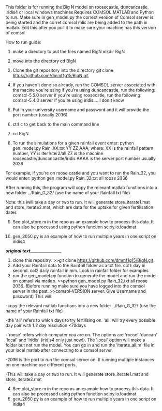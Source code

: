 This folder is for running the Big N model on roosecastle, duncancastle, iridis4 or local windows machines
Requires COMSOL MATLAB and Python to run. Make sure in gen_model.py the correct version of Comsol server is being started and the corret comsol mlis
are being added to the path in matlab. Edit this after you pull it to make sure your machine has this version of comsol

How to run guide:
1. make a directory to put the files named BigN 
	mkdir BigN
2. move into the directory
	cd BigN
3. Clone the git repository into the directory
	git clone https://github.com/dmmf1g15/BigN.git
4. If you haven't done so already, run the COMSOL server associated with the macine you're using
	if you're using duncancastle, run the following:
		comsol-5.5.0 server
	if you're using roosecstle, run the following:
		comsol-5.4.0 server
	if you're using iridis.... I don't know
	
5. Put in your university username and password and it will provide the port number (usually 2036)
6. ctrl c to get back to the main command line
7. cd BigN
8. To run the simulations for a given rainfall event enter: python gen_model.py Rain_XX.txt YY ZZ AAA, where:
	XX is the rainfall pattern number, 
	YY is iter1/iter2/all
	ZZ is the machine roosecastle/duncancastle/iridis
	AAAA is the server port number usually 2036

For example, if you're on roose castle and you want to run the Rain_32, you would enter:
	  python gen_model.py Rain_32.txt all roose 2036

After running this, the program will copy the relevant matlab functions into a new folder ../Rain_G_32/ (use the name of your Rainfall txt file)
	
Note: this iwill take a day or two to run. It will generate store_iterate1.mat and store_iterate2.mat, which are data for the uptake for given fertilisation dates

9. See plot_store.m in the repo as an example how to process this data. It can also be processed using python function scipy.io.loadmat
    
10. gen_2050.py is an example of how to run multiple years in one script on iridis4


___________________original text___________________________________
1) clone this repositry: >>git clone https://github.com/dmmf1g15/BigN.git
2) Add your Rainfall data to the Rainfall folder as a txt file. col1: day in second. col2 daily rainfall in mm. Look in rainfall folder for examples
3) run the gen_model.py function to generate the model and run the model on comsol via matlab. >>python gen_model.py Rain_32.txt all roose 2036. (Before running make sure you have logged into the comsol server in the past. >>comsol-VERSION server. Give Username and password)
  This will:
  
  -copy the relevant matlab functions into a new folder ../Rain_G_32/ (use the name of your Rainfall txt file)
  
  -the 'all' refers to which days to try fertilising on. 'all' will try every possible day pair with 1.2 day resolution <70days
  
  -'roose' refers which computer you are on. The options are 'roose' 'duncan' 'local' and 'iridis' (iridis4 only just now!). The 'local' option will make a     folder but not run the model. You can go in and run the 'iterate_all.m' file in your local matlab after connecting to a comsol server.
  
  -2036 is the port to run the comsol server on. If running multiple instances on one machine use different ports.
  
  -This will take a day or two to run. It will generate store_iterate1.mat and store_iterate2.mat
  
4) See plot_store.m in the repo as an example how to process this data. It can also be processed using python function scipy.io.loadmat
5) gen_2050.py is an example of how to run multiple years in one script on iridis4
  
  

